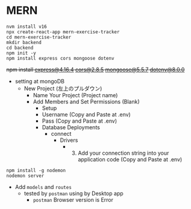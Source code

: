 # MERN

<!-- 
```
git clone https://github.com/beaucarnes/mern-exercise-tracker-mongodb.git
git config remote.origin.url
git remote set-url origin https://github.com/mikiyoshi/mern-exercise-tracker-mongodb.git
``` 
-->

```
nvm install v16
npx create-react-app mern-exercise-tracker
cd mern-exercise-tracker
mkdir backend
cd backend
npm init -y
npm install express cors mongoose dotenv
```
~~npm install express@4.16.4 cors@2.8.5 mongoose@5.5.7 dotenv@8.0.0~~

- setting at mongoDB
  - New Project (左上のプルダウン)
    - Name Your Project (Project name)
    - Add Members and Set Permissions (Blank)
      - Setup
       - Username (Copy and Paste at .env)
       - Pass (Copy and Paste at .env)
      - Database Deployments
        - connect
          - Drivers
            - 3. Add your connection string into your application code  (Copy and Paste at .env)

```
npm install -g nodemon
nodemon server
```

- Add `models` and `routes`
  - tested by `postman` using by Desktop app
    - `postman` Browser version is Error



<!-- 
if something error, dependencies has version error
npm install express cors mongoose dotenv
npm install express cors mongoose dotenv
 -->